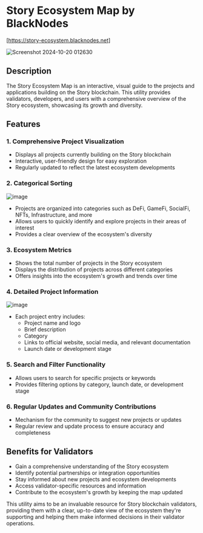 # Story Ecosystem Map by BlackNodes
[https://story-ecosystem.blacknodes.net]

![Screenshot 2024-10-20 012630](https://github.com/user-attachments/assets/768720ca-d2e9-4d27-be34-0ce4c366e800)


## Description
The Story Ecosystem Map is an interactive, visual guide to the projects and applications building on the Story blockchain. This utility provides validators, developers, and users with a comprehensive overview of the Story ecosystem, showcasing its growth and diversity.

## Features

### 1. Comprehensive Project Visualization
- Displays all projects currently building on the Story blockchain
- Interactive, user-friendly design for easy exploration
- Regularly updated to reflect the latest ecosystem developments

### 2. Categorical Sorting
![image](https://github.com/user-attachments/assets/b7d91f03-2cfb-42ef-ace9-6bd868cb7410)

- Projects are organized into categories such as DeFi, GameFi, SocialFi, NFTs, Infrastructure, and more
- Allows users to quickly identify and explore projects in their areas of interest
- Provides a clear overview of the ecosystem's diversity

### 3. Ecosystem Metrics
- Shows the total number of projects in the Story ecosystem
- Displays the distribution of projects across different categories
- Offers insights into the ecosystem's growth and trends over time

### 4. Detailed Project Information
![image](https://github.com/user-attachments/assets/13443359-adfc-46a4-a89a-957c1cb09b1f)

- Each project entry includes:
  - Project name and logo
  - Brief description
  - Category
  - Links to official website, social media, and relevant documentation
  - Launch date or development stage

### 5. Search and Filter Functionality
- Allows users to search for specific projects or keywords
- Provides filtering options by category, launch date, or development stage



### 6. Regular Updates and Community Contributions
- Mechanism for the community to suggest new projects or updates
- Regular review and update process to ensure accuracy and completeness



## Benefits for Validators
- Gain a comprehensive understanding of the Story ecosystem
- Identify potential partnerships or integration opportunities
- Stay informed about new projects and ecosystem developments
- Access validator-specific resources and information
- Contribute to the ecosystem's growth by keeping the map updated

This utility aims to be an invaluable resource for Story blockchain validators, providing them with a clear, up-to-date view of the ecosystem they're supporting and helping them make informed decisions in their validator operations.
